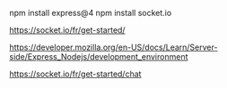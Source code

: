 npm install express@4
npm install socket.io

https://socket.io/fr/get-started/

https://developer.mozilla.org/en-US/docs/Learn/Server-side/Express_Nodejs/development_environment

https://socket.io/fr/get-started/chat